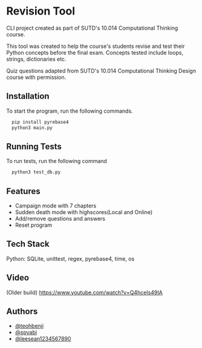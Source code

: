 
# Revision Tool
CLI project created as part of SUTD's 10.014 Computational Thinking course. 

This tool was created to help the course's students revise and test their Python concepts before the final exam. 
Concepts tested include loops, strings, dictionaries etc.

Quiz questions adapted from SUTD's 10.014 Computational Thinking Design course with permission.



## Installation

To start the program, run the following commands. 

```bash
  pip install pyrebase4
  python3 main.py
```
    
## Running Tests

To run tests, run the following command

```bash
  python3 test_db.py
```


## Features

- Campaign mode with 7 chapters
- Sudden death mode with highscores(Local and Online)
- Add/remove questions and answers
- Reset program


## Tech Stack

Python: SQLite, unittest, regex, pyrebase4, time, os

## Video
(Older build) https://www.youtube.com/watch?v=Q4hceIs49IA
## Authors

- [@teohbenji](https://www.github.com/teohbenji)
- [@spyabi](https://www.github.com/spyabi)
- [@leesean1234567890](https://www.github.com/leesean1234567890)

